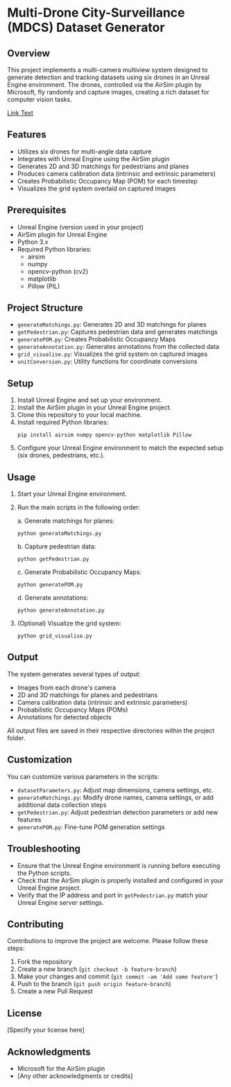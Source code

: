 # Multi-Drone City-Surveillance (MDCS) Dataset Generator

## Overview

This project implements a multi-camera multiview system designed to generate detection and tracking datasets using six drones in an Unreal Engine environment. The drones, controlled via the AirSim plugin by Microsoft, fly randomly and capture images, creating a rich dataset for computer vision tasks.

[Link Text]([URL](https://drive.google.com/file/d/1hSB72MSPQLEIL-9Hb0DoBnD5kyBjIHeF/view?usp=sharing))

## Features

- Utilizes six drones for multi-angle data capture
- Integrates with Unreal Engine using the AirSim plugin
- Generates 2D and 3D matchings for pedestrians and planes
- Produces camera calibration data (intrinsic and extrinsic parameters)
- Creates Probabilistic Occupancy Map (POM) for each timestep
- Visualizes the grid system overlaid on captured images

## Prerequisites

- Unreal Engine (version used in your project)
- AirSim plugin for Unreal Engine
- Python 3.x
- Required Python libraries: 
  - airsim
  - numpy
  - opencv-python (cv2)
  - matplotlib
  - Pillow (PIL)

## Project Structure

- `generateMatchings.py`: Generates 2D and 3D matchings for planes
- `getPedestrian.py`: Captures pedestrian data and generates matchings
- `generatePOM.py`: Creates Probabilistic Occupancy Maps
- `generateAnnotation.py`: Generates annotations from the collected data
- `grid_visualise.py`: Visualizes the grid system on captured images
- `unitConversion.py`: Utility functions for coordinate conversions

## Setup

1. Install Unreal Engine and set up your environment.
2. Install the AirSim plugin in your Unreal Engine project.
3. Clone this repository to your local machine.
4. Install required Python libraries:
   ```
   pip install airsim numpy opencv-python matplotlib Pillow
   ```
5. Configure your Unreal Engine environment to match the expected setup (six drones, pedestrians, etc.).

## Usage

1. Start your Unreal Engine environment.

2. Run the main scripts in the following order:

   a. Generate matchings for planes:
   ```
   python generateMatchings.py
   ```

   b. Capture pedestrian data:
   ```
   python getPedestrian.py
   ```

   c. Generate Probabilistic Occupancy Maps:
   ```
   python generatePOM.py
   ```

   d. Generate annotations:
   ```
   python generateAnnotation.py
   ```

3. (Optional) Visualize the grid system:
   ```
   python grid_visualise.py
   ```

## Output

The system generates several types of output:

- Images from each drone's camera
- 2D and 3D matchings for planes and pedestrians
- Camera calibration data (intrinsic and extrinsic parameters)
- Probabilistic Occupancy Maps (POMs)
- Annotations for detected objects

All output files are saved in their respective directories within the project folder.

## Customization

You can customize various parameters in the scripts:

- `datasetParameters.py`: Adjust map dimensions, camera settings, etc.
- `generateMatchings.py`: Modify drone names, camera settings, or add additional data collection steps
- `getPedestrian.py`: Adjust pedestrian detection parameters or add new features
- `generatePOM.py`: Fine-tune POM generation settings

## Troubleshooting

- Ensure that the Unreal Engine environment is running before executing the Python scripts.
- Check that the AirSim plugin is properly installed and configured in your Unreal Engine project.
- Verify that the IP address and port in `getPedestrian.py` match your Unreal Engine server settings.

## Contributing

Contributions to improve the project are welcome. Please follow these steps:

1. Fork the repository
2. Create a new branch (`git checkout -b feature-branch`)
3. Make your changes and commit (`git commit -am 'Add some feature'`)
4. Push to the branch (`git push origin feature-branch`)
5. Create a new Pull Request

## License

[Specify your license here]

## Acknowledgments

- Microsoft for the AirSim plugin
- [Any other acknowledgments or credits]
